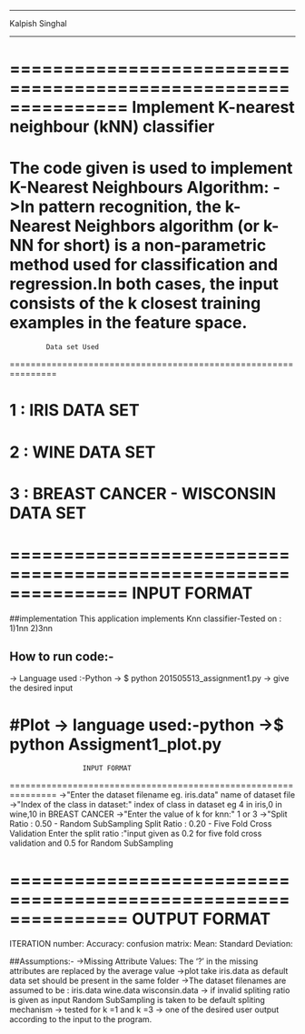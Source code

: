 ____________________________________________________________________________________________________________________________________________
Kalpish Singhal
____________________________________________________________________________________________________________________________________________

===============================================================
 Implement K-nearest neighbour (kNN) classifier
===============================================================
The code given is used to implement K-Nearest Neighbours Algorithm:
->In pattern recognition, the k-Nearest Neighbors algorithm (or k-NN for short) is a non-parametric method used for classification and regression.In both cases, the input consists of the k closest training examples in the feature space.
===============================================================
		     Data set Used
===============================================================
# 1 : IRIS DATA SET
# 2 : WINE DATA SET
# 3 : BREAST CANCER - WISCONSIN DATA SET
	
===============================================================
                      INPUT FORMAT
===============================================================
##implementation 
This application implements Knn classifier-Tested on :
1)1nn
2)3nn

## How to run code:-
-> Language used :-Python
-> $ python 201505513_assignment1.py
-> give the desired input

#Plot
-> language used:-python
->$ python Assigment1_plot.py
===============================================================
                      INPUT FORMAT
===============================================================
->"Enter the dataset filename eg. iris.data" name of dataset file
->"Index of the class in dataset:" index of class in dataset eg 4 in iris,0 in wine,10 in BREAST CANCER
->"Enter the value of k for knn:" 1 or 3
->"Split Ratio : 0.50 - Random SubSampling
   Split Ratio : 0.20 - Five Fold Cross Validation
   Enter the split ratio :"input given as 0.2 for five fold cross validation and 0.5 for Random SubSampling



===============================================================
                      OUTPUT FORMAT
===============================================================
ITERATION number: 
Accuracy: 
confusion matrix:
Mean: 
Standard Deviation: 

 
##Assumptions:-
->Missing Attribute Values: The ‘?’ in the missing attributes are replaced by the average value
->plot take iris.data as default data set should be present in the same folder
->The dataset filenames are assumed to be :
	iris.data
	wine.data
	wisconsin.data
-> if invalid spliting ratio is given as input Random SubSampling is taken to be default spliting mechanism
-> tested for k =1 and k =3
-> one of the desired user output according to the input to the program. 


